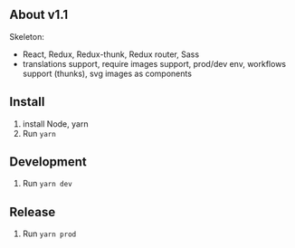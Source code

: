 About v1.1
--------
Skeleton:
  - React, Redux, Redux-thunk, Redux router, Sass
  - translations support, require images support, prod/dev env, workflows support (thunks), svg images as components


Install
-----------
1) install Node, yarn
2) Run `yarn`


Development
----------------
1) Run `yarn dev`


Release
-------------
1) Run `yarn prod`
